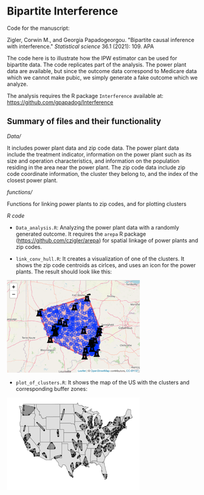 # Bipartite Interference

Code for the manuscript:

Zigler, Corwin M., and Georgia Papadogeorgou. "Bipartite causal inference with interference." _Statistical science_ 36.1 (2021): 109.
APA	

The code here is to illustrate how the IPW estimator can be used for bipartite data. The code replicates part of the analysis. The power plant data are available, but since the outcome data correspond to Medicare data which we cannot make pubic, we simply generate a fake outcome which we analyze.

The analysis requires the R package ```Interference``` available at: https://github.com/gpapadog/Interference

## Summary of files and their functionality

*Data/*

It includes power plant data and zip code data. The power plant data include the treatment indicator, information on the power plant such as its size and operation characteristics, and information on the population residing in the area near the power plant. The zip code data include zip code coordinate information, the cluster they belong to, and the index of the closest power plant.

*functions/*

Functions for linking power plants to zip codes, and for plotting clusters

*R code*

- ```Data_analysis.R```: Analyzing the power plant data with a randomly generated outcome. It requires the ```arepa``` R package (https://github.com/czigler/arepa) for spatial linkage of power plants and zip codes. 

- ```link_conv_hull.R```: It creates a visualization of one of the clusters. It shows the zip code centroids as cirlces, and uses an icon for the power plants. The result should look like this:
<img src="images/cluster_plot.png" alt="drawing" width="350"/>

- ```plot_of_clusters.R```: It shows the map of the US with the clusters and corresponding buffer zones:
 <img src="images/all_clusters.png" alt="drawing" width="350"/>



